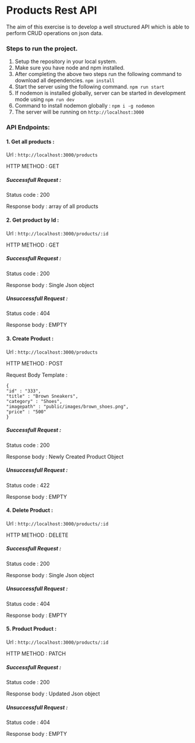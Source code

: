 # Products Rest API

The aim of this exercise is to develop a well structured API which is able to perform CRUD operations on json data.


### Steps to run the project.

1. Setup the repository in your local system.
2. Make sure you have node and npm installed.
3. After completing the above two steps run the following command to download all dependencies. `npm install`
4. Start the server using the following command. `npm run start`
5. If nodemon is installed globally, server can be started in development mode using `npm run dev`
6. Command to install nodemon globally : `npm i -g nodemon`
7. The server will be running on `http://localhost:3000`

### API Endpoints:

#### 1. Get all products :
Url : `http://localhost:3000/products`

HTTP METHOD : GET

##### Successfull Request :

Status code : 200

Response body : array of all products

#### 2. Get product by Id :
Url : `http://localhost:3000/products/:id`

HTTP METHOD : GET

##### Successfull Request :

Status code : 200

Response body : Single Json object

##### Unsuccessfull Request :

Status code : 404

Response body : EMPTY

#### 3. Create Product :
Url : `http://localhost:3000/products`

HTTP METHOD : POST

Request Body Template :
```
{
"id" : "333",
"title" : "Brown Sneakers",
"category" : "Shoes",
"imagepath" : "public/images/brown_shoes.png",
"price" : "500"
}
```
##### Successfull Request :

Status code : 200

Response body : Newly Created Product Object

##### Unsuccessfull Request :

Status code : 422

Response body : EMPTY

#### 4. Delete Product :
Url : `http://localhost:3000/products/:id`

HTTP METHOD : DELETE

##### Successfull Request :

Status code : 200

Response body : Single Json object

##### Unsuccessfull Request :

Status code : 404

Response body : EMPTY

#### 5. Product Product :
Url : `http://localhost:3000/products/:id`

HTTP METHOD : PATCH

##### Successfull Request :

Status code : 200

Response body : Updated Json object

##### Unsuccessfull Request :

Status code : 404

Response body : EMPTY
